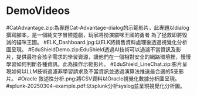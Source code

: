 # DemoVideos

#CatAdvantage.zip:為專題Cat-Advantage-dialog的示範影片，此專題以dialog撰寫腳本，是一個純文字冒險遊戲，玩家將扮演貓咪王國的勇者 為了拯救即將毀滅的貓咪王國。
#ELK_Dashboard.jpg:以ELK將銷售資料處理後透過視覺化分析圖呈現。
#EduShieldDemo.zip:EduShield透過AI技術可以過濾不當資訊及影片，提供最符合孩子需求的學習資源，讓他們在一個相對安全的網路環境裡，慢慢學習如何判斷各種資訊。此為操作示範影片。
#EduShield_LineChat.zip:影片呈現如何以LLM技術過濾非學習請求及不當資訊並透過演算法推送最合適的5支影片。
#Oracle 敘述性分析.png:將CSV資料以Oracle視覺化數據分析圖呈現。
#splunk-20250304-example.pdf:以splunk分析syslog並呈現視覺化分析圖。
